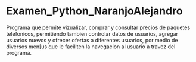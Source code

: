 # Examen_Python_NaranjoAlejandro
Programa que permite vizualizar, comprar y consultar precios de paquetes telefonicos, permitiendo tambien controlar datos de usuarios, agregar usuarios nuevos y ofrecer ofertas a diferentes usuarios,
por medio de diversos men[us que le faciliten la navegacion al usuario a travez del programa.
